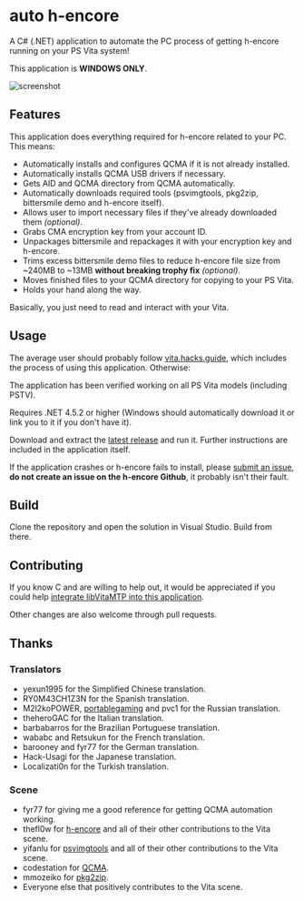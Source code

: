 # auto h-encore
A C# (.NET) application to automate the PC process of getting h-encore running on your PS Vita system!

This application is **WINDOWS ONLY**.

![screenshot](https://puu.sh/AT1YE/8d33549df5.png "screenshot")

## Features
This application does everything required for h-encore related to your PC. This means:
 
 - Automatically installs and configures QCMA if it is not already installed.
 - Automatically installs QCMA USB drivers if necessary.
 - Gets AID and QCMA directory from QCMA automatically.
 - Automatically downloads required tools (psvimgtools, pkg2zip, bittersmile demo and h-encore itself).
 - Allows user to import necessary files if they've already downloaded them *(optional)*.
 - Grabs CMA encryption key from your account ID.
 - Unpackages bittersmile and repackages it with your encryption key and h-encore.
 - Trims excess bittersmile demo files to reduce h-encore file size from ~240MB to ~13MB **without breaking trophy fix** *(optional)*.
 - Moves finished files to your QCMA directory for copying to your PS Vita.
 - Holds your hand along the way.
 
Basically, you just need to read and interact with your Vita.

## Usage

The average user should probably follow [vita.hacks.guide](https://vita.hacks.guide/), which includes the process of using this application. Otherwise:

The application has been verified working on all PS Vita models (including PSTV).

Requires .NET 4.5.2 or higher (Windows should automatically download it or link you to it if you don't have it).

Download and extract the [latest release](https://github.com/noahc3/auto-h-encore/releases "latest release") and run it. Further instructions are included in the application itself.

If the application crashes or h-encore fails to install, please [submit an issue](http://https://github.com/noahc3/auto-h-encore/issues "submit an issue"), **do not create an issue on the h-encore Github**, it probably isn't their fault.

## Build

Clone the repository and open the solution in Visual Studio. Build from there.

## Contributing

If you know C and are willing to help out, it would be appreciated if you could help [integrate libVitaMTP into this application](https://github.com/noahc3/auto-h-encore/issues/1).

Other changes are also welcome through pull requests.

## Thanks

### Translators
 - yexun1995 for the Simplified Chinese translation.
 - RY0M43CH1Z3N for the Spanish translation.
 - M2l2koPOWER, [portablegaming](https://vk.com/portablegaming) and pvc1 for the Russian translation.
 - theheroGAC for the Italian translation.
 - barbabarros for the Brazilian Portuguese translation.
 - wababc and Retsukun for the French translation.
 - barooney and fyr77 for the German translation.
 - Hack-Usagi for the Japanese translation.
 - Localizati0n for the Turkish translation.
 
### Scene
 - fyr77 for giving me a good reference for getting QCMA automation working.
 - thefl0w for [h-encore](https://github.com/TheOfficialFloW/h-encore "h-encore") and all of their other contributions to the Vita scene.
 - yifanlu for [psvimgtools](https://github.com/yifanlu/psvimgtools/ "psvimgtools") and all of their other contributions to the Vita scene.
 - codestation for [QCMA](https://github.com/codestation/qcma "QCMA").
 - mmozeiko for [pkg2zip](https://github.com/mmozeiko/pkg2zip "pkg2zip").
 - Everyone else that positively contributes to the Vita scene.
